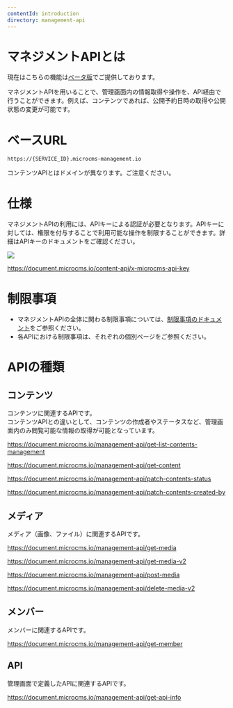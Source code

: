 ```yaml
---
contentId: introduction
directory: management-api
---
```


# マネジメントAPIとは

現在はこちらの機能は[ベータ版](/manual/limitations#h0f65c647eb)でご提供しております。

マネジメントAPIを用いることで、管理画面内の情報取得や操作を、API経由で行うことができます。例えば、コンテンツであれば、公開予約日時の取得や公開状態の変更が可能です。

ベースURL
======

`https://{SERVICE_ID}.microcms-management.io`

コンテンツAPIとはドメインが異なります。ご注意ください。

仕様
==

マネジメントAPIの利用には、APIキーによる認証が必要となります。APIキーに対しては、権限を付与することで利用可能な操作を制限することができます。詳細はAPIキーのドキュメントをご確認ください。  
  
![](https://images.microcms-assets.io/assets/d6af1616730544a596d299c20834f460/870b5e64b7344691ae5097b55ce47fb5/CleanShot%202025-08-21%20at%2011.41.17.png)

https://document.microcms.io/content-api/x-microcms-api-key

制限事項
====

*   マネジメントAPIの全体に関わる制限事項については、[制限事項のドキュメント](https://document.microcms.io/manual/limitations#h0f65c647eb)をご参照ください。
*   各APIにおける制限事項は、それぞれの個別ページをご参照ください。

APIの種類
======

コンテンツ
-----

コンテンツに関連するAPIです。  
コンテンツAPIとの違いとして、コンテンツの作成者やステータスなど、管理画面内のみ閲覧可能な情報の取得が可能となっています。

https://document.microcms.io/management-api/get-list-contents-management

https://document.microcms.io/management-api/get-content

https://document.microcms.io/management-api/patch-contents-status

https://document.microcms.io/management-api/patch-contents-created-by

メディア
----

メディア（画像、ファイル）に関連するAPIです。

https://document.microcms.io/management-api/get-media

https://document.microcms.io/management-api/get-media-v2

https://document.microcms.io/management-api/post-media

https://document.microcms.io/management-api/delete-media-v2

メンバー
----

メンバーに関連するAPIです。

https://document.microcms.io/management-api/get-member

API
---

管理画面で定義したAPIに関連するAPIです。

https://document.microcms.io/management-api/get-api-info